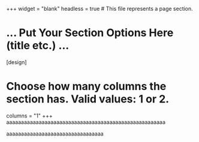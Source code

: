 +++
widget = "blank"
headless = true  # This file represents a page section.

# ... Put Your Section Options Here (title etc.) ...

[design]
  # Choose how many columns the section has. Valid values: 1 or 2.
  columns = "1"
+++
  aaaaaaaaaaaaaaaaaaaaaaaaaaaaaaaaaaaaaaaaaaaaaaaaaaaaaa
  
  aaaaaaaaaaaaaaaaaaaaaaaaaaaaaaaaa
